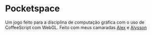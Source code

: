 # Pocketspace
Um jogo feito para a disciplina de computação gráfica com o uso de CoffeeScript com WebGL. Feito com meus camaradas [Alex](https://github.com/AlexsandroCosta) e [Alysson](https://github.com/AlyssonHenri)

